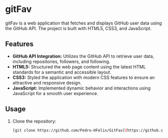 # gitFav

gitFav is a web application that fetches and displays GitHub user data using the GitHub API. The project is built with HTML5, CSS3, and JavaScript.

## Features

- **GitHub API Integration:** Utilizes the GitHub API to retrieve user data, including repositories, followers, and following.
- **HTML5:** Structured the web page content using the latest HTML standards for a semantic and accessible layout.
- **CSS3:** Styled the application with modern CSS features to ensure an attractive and responsive design.
- **JavaScript:** Implemented dynamic behavior and interactions using JavaScript for a smooth user experience.

## Usage

1. Clone the repository:

   ```bash
   [git clone https://github.com/Pedro-HFelix/GitFav](https://github.com/Pedro-HFelix/GitFav.git)https://github.com/Pedro-HFelix/GitFav.git
